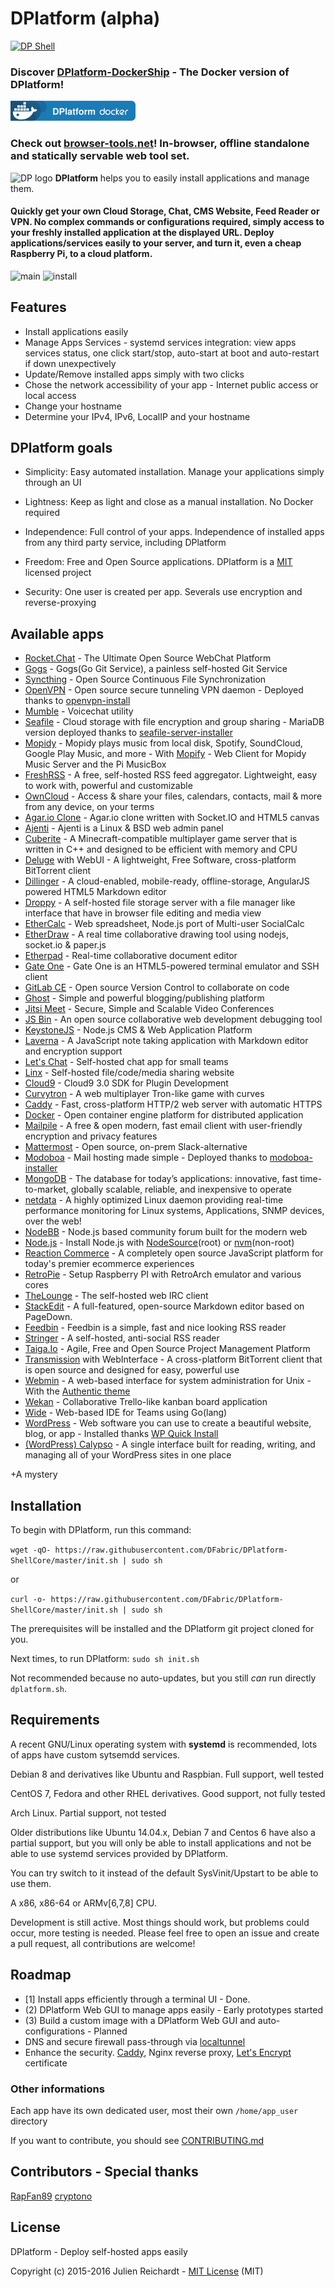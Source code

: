 # DPlatform (alpha)

[![DP Shell](https://raw.githubusercontent.com/DFabric/DPlatform-ShellCore/gh-pages/img/deploy.png)](https://dfabric.github.io/DPlatform-ShellCore)

### Discover [DPlatform-DockerShip](https://github.com/DFabric/DPlatform-DockerShip) - The Docker version of DPlatform!

[![DP Docker](https://raw.githubusercontent.com/DFabric/DPlatform-DockerShip/gh-pages/img/deploy-docker.png)](https://dfabric.github.io/DPlatform-DockerShip)

### Check out [browser-tools.net](https://browser-tools.net)! In-browser, offline standalone and statically servable web tool set.

![DP logo](https://dfabric.github.io/DPlatform-ShellCore/img/logo.svg)
**DPlatform** helps you to easily install applications and manage them.

#### Quickly get your own Cloud Storage, Chat, CMS Website, Feed Reader or VPN. No complex commands or configurations required, simply access to your freshly installed application at the displayed URL. Deploy applications/services easily to your server, and turn it, even a cheap Raspberry Pi, to a cloud platform.
![main](https://raw.githubusercontent.com/DFabric/DPlatform-ShellCore/gh-pages/img/main.png)
![install](https://raw.githubusercontent.com/DFabric/DPlatform-ShellCore/gh-pages/img/install.png)

## Features
- Install applications easily
- Manage Apps Services - systemd services integration: view apps services status, one click start/stop, auto-start at boot and auto-restart if down unexpectively
- Update/Remove installed apps simply with two clicks
- Chose the network accessibility of your app - Internet public access or local access
- Change your hostname
- Determine your IPv4, IPv6, LocalIP and your hostname

## DPlatform goals
- Simplicity: Easy automated installation. Manage your applications simply through an UI

- Lightness: Keep as light and close as a manual installation. No Docker required

- Independence: Full control of your apps. Independence of installed apps from any third party service, including DPlatform

- Freedom: Free and Open Source applications. DPlatform is a [MIT](http://opensource.org/licenses/MIT) licensed project

- Security: One user is created per app. Severals use encryption and reverse-proxying

## Available apps
- [Rocket.Chat](https://rocket.chat/) - The Ultimate Open Source WebChat Platform
- [Gogs](https://gogs.io/) - Gogs(Go Git Service), a painless self-hosted Git Service
- [Syncthing](https://syncthing.net/) - Open Source Continuous File Synchronization
- [OpenVPN](https://openvpn.net/) - Open source secure tunneling VPN daemon - Deployed thanks to [openvpn-install](https://github.com/Nyr/openvpn-install)
- [Mumble](http://www.mumble.info/) - Voicechat utility
- [Seafile](https://seafile.com) - Cloud storage with file encryption and group sharing - MariaDB version deployed thanks to [seafile-server-installer](https://github.com/SeafileDE/seafile-server-installer)
- [Mopidy](https://www.mopidy.com/) - Mopidy plays music from local disk, Spotify, SoundCloud, Google Play Music, and more - With [Mopify](https://github.com/dirkgroenen/mopidy-mopify) - Web Client for Mopidy Music Server and the Pi MusicBox
- [FreshRSS](http://freshrss.org/) - A free, self-hosted RSS feed aggregator. Lightweight, easy to work with, powerful and customizable
- [OwnCloud](https://owncloud.org/) - Access & share your files, calendars, contacts, mail & more from any device, on your terms
- [Agar.io Clone](https://github.com/huytd/agar.io-clone) - Agar.io clone written with Socket.IO and HTML5 canvas
- [Ajenti](http://ajenti.org/core/) - Ajenti is a Linux & BSD web admin panel
- [Cuberite](http://cuberite.org/) - A Minecraft-compatible multiplayer game server that is written in C++ and designed to be efficient with memory and CPU
- [Deluge](http://deluge-torrent.org/) with WebUI - A lightweight, Free Software, cross-platform BitTorrent client
- [Dillinger](http://dillinger.io/) - A cloud-enabled, mobile-ready, offline-storage, AngularJS powered HTML5 Markdown editor
- [Droppy](https://github.com/silverwind/droppy) - A self-hosted file storage server with a file manager like interface that have in browser file editing and media view
- [EtherCalc](https://ethercalc.net/) - Web spreadsheet, Node.js port of Multi-user SocialCalc
- [EtherDraw](https://github.com/JohnMcLear/draw) - A real time collaborative drawing tool using nodejs, socket.io & paper.js
- [Etherpad](http://etherpad.org/) - Real-time collaborative document editor
- [Gate One](http://liftoffsoftware.com/Products/GateOne) - Gate One is an HTML5-powered terminal emulator and SSH client
- [GitLab CE](https://about.gitlab.com/features/) - Open source Version Control to collaborate on code
- [Ghost](https://ghost.org/) - Simple and powerful blogging/publishing platform
- [Jitsi Meet](https://jitsi.org/Projects/JitsiMeet) - Secure, Simple and Scalable Video Conferences
- [JS Bin](http://jsbin.com) - An open source collaborative web development debugging tool
- [KeystoneJS](http://keystonejs.com/) - Node.js CMS & Web Application Platform
- [Laverna](https://laverna.cc/) - A JavaScript note taking application with Markdown editor and encryption support
- [Let's Chat](https://sdelements.github.io/lets-chat/) - Self-hosted chat app for small teams
- [Linx](https://github.com/andreimarcu/linx-server) - Self-hosted file/code/media sharing website
- [Cloud9](https://github.com/c9/core) - Cloud9 3.0 SDK for Plugin Development
- [Curvytron](http://www.curvytron.com/) - A web multiplayer Tron-like game with curves
- [Caddy](https://caddyserver.com/) - Fast, cross-platform HTTP/2 web server with automatic HTTPS
- [Docker](https://www.docker.com/) - Open container engine platform for distributed application
- [Mailpile](https://www.mailpile.is/) - A free & open modern, fast email client with user-friendly encryption and privacy features
- [Mattermost](http://mattermost.org/) - Open source, on-prem Slack-alternative
- [Modoboa](https://github.com/tonioo/modoboa) - Mail hosting made simple - Deployed thanks to [modoboa-installer](https://github.com/modoboa/modoboa-installer)
- [MongoDB](https://www.mongodb.org/) - The database for today’s applications: innovative, fast time-to-market, globally scalable, reliable, and inexpensive to operate
- [netdata](http://netdata.firehol.org/) - A highly optimized Linux daemon providing real-time performance monitoring for Linux systems, Applications, SNMP devices, over the web!
- [NodeBB](https://nodebb.org/) - Node.js based community forum built for the modern web
- [Node.js](https://nodejs.org/) - Install Node.js with [NodeSource](https://nodesource.com/)(root) or [nvm](https://github.com/creationix/nvm)(non-root)
- [Reaction Commerce](https://reactioncommerce.com/) - A completely open source JavaScript platform for today's premier ecommerce experiences
- [RetroPie](https://github.com/RetroPie/RetroPie-Setup) - Setup Raspberry PI with RetroArch emulator and various cores
- [TheLounge](https://thelounge.github.io/) - The self-hosted web IRC client
- [StackEdit](https://stackedit.io/) - A full-featured, open-source Markdown editor based on PageDown.
- [Feedbin](https://feedbin.com/) - Feedbin is a simple, fast and nice looking RSS reader
- [Stringer](https://github.com/swanson/stringer) - A self-hosted, anti-social RSS reader
- [Taiga.Io](https://taiga.io/) - Agile, Free and Open Source Project Management Platform
- [Transmission](https://www.transmissionbt.com/) with WebInterface - A cross-platform BitTorrent client that is open source and designed for easy, powerful use
- [Webmin](http://www.webmin.com/) -  A web-based interface for system administration for Unix - With the [Authentic theme](https://github.com/qooob/authentic-theme)
- [Wekan](https://wekan.io/) - Collaborative Trello-like kanban board application
- [Wide](https://wide.b3log.org/) - Web-based IDE for Teams using Go(lang)
- [WordPress](https://wordpress.org/) - Web software you can use to create a beautiful website, blog, or app - Installed thanks [WP Quick Install](http://wp-quick-install.com/)
- [(WordPress) Calypso](https://developer.wordpress.com/calypso/) - A single interface built for reading, writing, and managing all of your WordPress sites in one place

 +A mystery

## Installation
To begin with DPlatform, run this command:

`wget -qO- https://raw.githubusercontent.com/DFabric/DPlatform-ShellCore/master/init.sh | sudo sh`

or

`curl -o- https://raw.githubusercontent.com/DFabric/DPlatform-ShellCore/master/init.sh | sudo sh`

The prerequisites will be installed and the DPlatform git project cloned for you.

Next times, to run DPlatform:
`sudo sh init.sh`

Not recommended because no auto-updates, but you still *can* run directly `dplatform.sh`.

## Requirements
A recent GNU/Linux operating system with **systemd** is recommended, lots of apps have custom sytsemdd services.

Debian 8 and derivatives like Ubuntu and Raspbian. Full support, well tested

CentOS 7, Fedora and other RHEL derivatives. Good support, not fully tested

Arch Linux. Partial support, not tested

Older distributions like Ubuntu 14.04.x, Debian 7 and Centos 6 have also a partial support, but you will only be able to install applications and not be able to use systemd services provided by DPlatform.

You can try switch to it instead of the default SysVinit/Upstart to be able to use them.

A x86, x86-64 or ARMv[6,7,8] CPU.

Development is still active. Most things should work, but problems could occur, more testing is needed.
Please feel free to open an issue and create a pull request, all contributions are welcome!

## Roadmap
 - [1] Install apps efficiently through a terminal UI - Done.
 - (2) DPlatform Web GUI to manage apps easily - Early prototypes started
 - (3) Build a custom image with a DPlatform Web GUI and auto-configurations - Planned
 - DNS and secure firewall pass-through via [localtunnel](https://localtunnel.me/)
 - Enhance the security. [Caddy](https://caddyserver.com/), Nginx reverse proxy, [Let's Encrypt](https://letsencrypt.org/) certificate

### Other informations
Each app have its own dedicated user, most their own `/home/app_user` directory

If you want to contribute, you should see [CONTRIBUTING.md](https://github.com/DFabric/DPlatform-ShellCore/blob/master/CONTRIBUTING.md)

## Contributors - Special thanks
[RapFan89](https://github.com/RapFan89)
[cryptono](https://github.com/cryptono)

## License
DPlatform - Deploy self-hosted apps easily

Copyright (c) 2015-2016 Julien Reichardt - [MIT License](http://opensource.org/licenses/MIT) (MIT)
